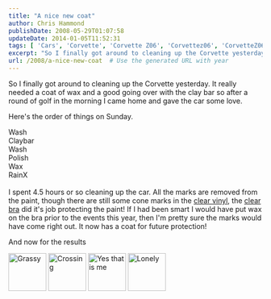 ```yaml
---
title: "A nice new coat"
author: Chris Hammond
publishDate: 2008-05-29T01:07:58
updateDate: 2014-01-05T11:52:31
tags: [ 'Cars', 'Corvette', 'Corvette Z06', 'Corvettez06', 'CorvetteZ06org' ]
excerpt: "So I finally got around to cleaning up the Corvette yesterday. It really needed a coat of wax and a good going over with the clay bar so after a round of golf in the morning I came home and gave the car some love.  Here's the order of things on Sunday.  Wash Claybar Wash Polish Wax RainX  I spent 4.5 hours or so cleaning up the car. All the marks are removed from the paint, though there are still some cone marks in the clear vinyl that I had troubles removing. And now for the results      "
url: /2008/a-nice-new-coat  # Use the generated URL with year
---
```

<p>So I finally got around to cleaning up the Corvette yesterday. It really needed a coat of wax and a good going over with the clay bar so after a round of golf in the morning I came home and gave the car some love.</p> <p>Here's the order of things on Sunday.</p> <p>Wash<br /> Claybar<br /> Wash<br /> Polish<br /> Wax<br /> RainX<br /> <br /> I spent 4.5 hours or so cleaning up the car. All the marks are removed from the paint, though there are still some cone marks in the <a href="https://www.ultrashieldstl.com">clear vinyl</a>, the <a href="https://www.ultrashieldstl.com">clear bra</a> did it's job protecting the paint! If I had been smart I would have put wax on the bra prior to the events this year, then I'm pretty sure the marks would have come right out. It now has a coat for future protection!</p> <p>And now for the results</p> <p><span class="photo_container pc_s"><a title="Grassy" href="https://www.flickr.com/photos/chammond/2466033183/"><img class="pc_img" height="75" alt="Grassy" width="75" src="https://farm3.static.flickr.com/2015/2466033183_97284f4105_s.jpg" /></a></span>&#160;<span class="photo_container pc_s"><a title="Crossing" href="https://www.flickr.com/photos/chammond/2466032173/"><img class="pc_img" height="75" alt="Crossing" width="75" src="https://farm3.static.flickr.com/2302/2466032173_a86b22f752_s.jpg" /></a>&#160;</span><span class="photo_container pc_s"><a title="Yes that is me" href="https://www.flickr.com/photos/chammond/2466029893/"><img class="pc_img" height="75" alt="Yes that is me" width="75" src="https://farm3.static.flickr.com/2230/2466029893_ddcabbfe6b_s.jpg" /></a>&#160;</span><span class="photo_container pc_s"><a title="Lonely" href="https://www.flickr.com/photos/chammond/2466856058/"><img class="pc_img" height="75" alt="Lonely" width="75" src="https://farm3.static.flickr.com/2246/2466856058_d857ffea44_s.jpg" /></a></span></p>
